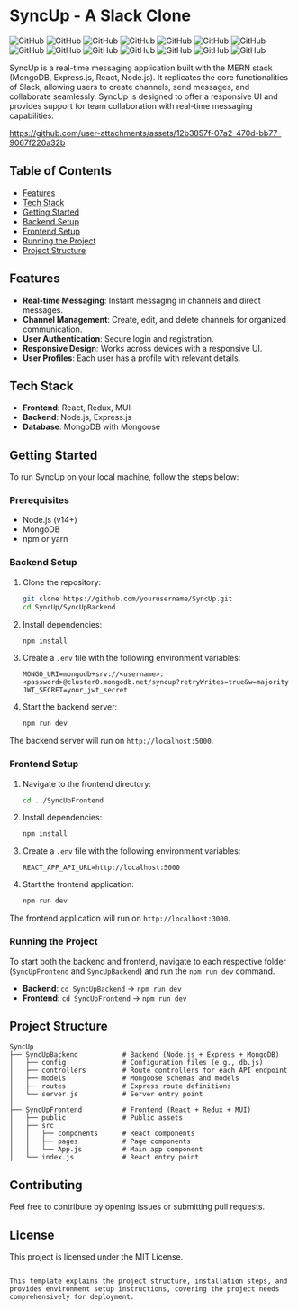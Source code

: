 # SyncUp - A Slack Clone
![GitHub](https://img.shields.io/github/repo-size/DOodle25/SyncUP?style=plastic) 
![GitHub](https://img.shields.io/github/languages/code-size/DOodle25/SyncUP?style=plastic) 
![GitHub](https://img.shields.io/github/license/DOodle25/SyncUP?style=plastic) 
![GitHub](https://img.shields.io/github/last-commit/DOodle25/SyncUP?style=plastic) 
![GitHub](https://img.shields.io/github/stars/DOodle25/SyncUP?style=plastic) 
![GitHub](https://img.shields.io/github/forks/DOodle25/SyncUP?style=plastic) 
![GitHub](https://img.shields.io/github/issues/DOodle25/SyncUP?style=plastic) 
![GitHub](https://img.shields.io/github/issues-pr/DOodle25/SyncUP?style=plastic) 
![GitHub](https://img.shields.io/github/commit-activity/m/DOodle25/SyncUP?style=plastic) 
![GitHub](https://img.shields.io/github/commit-activity/y/DOodle25/SyncUP?style=plastic) 
![GitHub](https://img.shields.io/github/contributors/DOodle25/SyncUP?style=plastic) 
![GitHub](https://img.shields.io/github/downloads/DOodle25/SyncUP/total?style=plastic) 
![GitHub](https://img.shields.io/github/release/DOodle25/SyncUP?style=plastic) 
![GitHub](https://img.shields.io/github/issues-closed/DOodle25/SyncUP?style=plastic)

SyncUp is a real-time messaging application built with the MERN stack (MongoDB, Express.js, React, Node.js). It replicates the core functionalities of Slack, allowing users to create channels, send messages, and collaborate seamlessly. SyncUp is designed to offer a responsive UI and provides support for team collaboration with real-time messaging capabilities.




https://github.com/user-attachments/assets/12b3857f-07a2-470d-bb77-9067f220a32b



## Table of Contents
- [Features](#features)
- [Tech Stack](#tech-stack)
- [Getting Started](#getting-started)
- [Backend Setup](#backend-setup)
- [Frontend Setup](#frontend-setup)
- [Running the Project](#running-the-project)
- [Project Structure](#project-structure)

## Features
- **Real-time Messaging**: Instant messaging in channels and direct messages.
- **Channel Management**: Create, edit, and delete channels for organized communication.
- **User Authentication**: Secure login and registration.
- **Responsive Design**: Works across devices with a responsive UI.
- **User Profiles**: Each user has a profile with relevant details.

## Tech Stack
- **Frontend**: React, Redux, MUI
- **Backend**: Node.js, Express.js
- **Database**: MongoDB with Mongoose

## Getting Started

To run SyncUp on your local machine, follow the steps below:

### Prerequisites
- Node.js (v14+)
- MongoDB
- npm or yarn

### Backend Setup
1. Clone the repository:
   ```bash
   git clone https://github.com/yourusername/SyncUp.git
   cd SyncUp/SyncUpBackend
   ```

2. Install dependencies:
   ```bash
   npm install
   ```

3. Create a `.env` file with the following environment variables:
   ```env
   MONGO_URI=mongodb+srv://<username>:<password>@cluster0.mongodb.net/syncup?retryWrites=true&w=majority
   JWT_SECRET=your_jwt_secret
   ```

4. Start the backend server:
   ```bash
   npm run dev
   ```

The backend server will run on `http://localhost:5000`.

### Frontend Setup
1. Navigate to the frontend directory:
   ```bash
   cd ../SyncUpFrontend
   ```

2. Install dependencies:
   ```bash
   npm install
   ```

3. Create a `.env` file with the following environment variables:
   ```env
   REACT_APP_API_URL=http://localhost:5000
   ```

4. Start the frontend application:
   ```bash
   npm run dev
   ```

The frontend application will run on `http://localhost:3000`.

### Running the Project
To start both the backend and frontend, navigate to each respective folder (`SyncUpFrontend` and `SyncUpBackend`) and run the `npm run dev` command.

- **Backend**: `cd SyncUpBackend` -> `npm run dev`
- **Frontend**: `cd SyncUpFrontend` -> `npm run dev`

## Project Structure

    SyncUp
    ├── SyncUpBackend           # Backend (Node.js + Express + MongoDB)
    │   ├── config              # Configuration files (e.g., db.js)
    │   ├── controllers         # Route controllers for each API endpoint
    │   ├── models              # Mongoose schemas and models
    │   ├── routes              # Express route definitions
    │   └── server.js           # Server entry point
    │
    ├── SyncUpFrontend          # Frontend (React + Redux + MUI)
    │   ├── public              # Public assets
    │   ├── src
    │   │   ├── components      # React components
    │   │   ├── pages           # Page components
    │   │   └── App.js          # Main app component
    │   └── index.js            # React entry point

## Contributing
Feel free to contribute by opening issues or submitting pull requests.

## License
This project is licensed under the MIT License.
```

This template explains the project structure, installation steps, and provides environment setup instructions, covering the project needs comprehensively for deployment.
